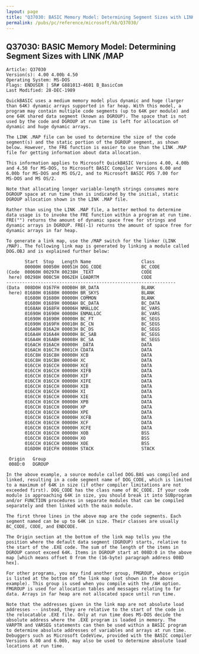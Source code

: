 ```yaml
---
layout: page
title: "Q37030: BASIC Memory Model: Determining Segment Sizes with LINK /MAP"
permalink: /pubs/pc/reference/microsoft/kb/Q37030/
---
```


## Q37030: BASIC Memory Model: Determining Segment Sizes with LINK /MAP

	Article: Q37030
	Version(s): 4.00 4.00b 4.50
	Operating System: MS-DOS
	Flags: ENDUSER | SR# G881013-4601 B_BasicCom
	Last Modified: 28-DEC-1989
	
	QuickBASIC uses a medium memory model plus dynamic and huge (larger
	than 64K) dynamic arrays supported in far heap. With this model, a
	program may contain multiple code segments (up to 64K per module) and
	one 64K shared data segment (known as DGROUP). The space that is not
	used by the code and DGROUP at run time is left for allocation of
	dynamic and huge dynamic arrays.
	
	The LINK .MAP file can be used to determine the size of the code
	segment(s) and the static portion of the DGROUP segment, as shown
	below. However, the FRE function is easier to use than the LINK .MAP
	file for getting information about data allocation.
	
	This information applies to Microsoft QuickBASIC Versions 4.00, 4.00b
	and 4.50 for MS-DOS, to Microsoft BASIC Compiler Versions 6.00 and
	6.00b for MS-DOS and MS OS/2, and to Microsoft BASIC PDS 7.00 for
	MS-DOS and MS OS/2.
	
	Note that allocating longer variable-length strings consumes more
	DGROUP space at run time than is indicated by the initial, static
	DGROUP allocation shown in the LINK .MAP file.
	
	Rather than using the LINK .MAP file, a better method to determine
	data usage is to invoke the FRE function within a program at run time.
	FRE("") returns the amount of dynamic space free for strings and
	dynamic arrays in DGROUP. FRE(-1) returns the amount of space free for
	dynamic arrays in far heap.
	
	To generate a link map, use the /MAP switch for the linker (LINK
	/MAP). The following link map is generated by linking a module called
	DOG.OBJ and is explained further below:
	
	       Start  Stop   Length Name                   Class
	       00000H 00050H 00051H DOG_CODE               BC_CODE
	(Code  00060H 00297H 00238H _TEXT                  CODE
	 here) 00298H 008C5H 0062EH LOADRTM                CODE
	----------------------------------------------------------------
	(Data  008D0H 0167FH 00DB0H BR_DATA                BLANK
	 here) 01680H 01680H 00000H BR_SKYS                BLANK
	       01680H 01680H 00000H COMMON                 BLANK
	       01680H 01689H 0000AH BC_DATA                BC_DATA
	       0168AH 0168FH 00006H NMALLOC                BC_VARS
	       01690H 01690H 00000H ENMALLOC               BC_VARS
	       01690H 01690H 00000H BC_FT                  BC_SEGS
	       01690H 0169FH 00010H BC_CN                  BC_SEGS
	       016A0H 016A2H 00003H BC_DS                  BC_SEGS
	       016A4H 016A4H 00000H BC_SAB                 BC_SEGS
	       016A4H 016ABH 00008H BC_SA                  BC_SEGS
	       016ACH 016ACH 00000H _DATA                  DATA
	       016ACH 016C7H 0001CH CDATA                  DATA
	       016C8H 016C8H 00000H XCB                    DATA
	       016C8H 016CBH 00004H XC                     DATA
	       016CCH 016CCH 00000H XCE                    DATA
	       016CCH 016CCH 00000H XIFB                   DATA
	       016CCH 016CCH 00000H XIF                    DATA
	       016CCH 016CCH 00000H XIFE                   DATA
	       016CCH 016CCH 00000H XIB                    DATA
	       016CCH 016CCH 00000H XI                     DATA
	       016CCH 016CCH 00000H XIE                    DATA
	       016CCH 016CCH 00000H XPB                    DATA
	       016CCH 016CCH 00000H XP                     DATA
	       016CCH 016CCH 00000H XPE                    DATA
	       016CCH 016CCH 00000H XCFB                   DATA
	       016CCH 016CCH 00000H XCF                    DATA
	       016CCH 016CCH 00000H XCFE                   DATA
	       016CCH 016CCH 00000H XOB                    BSS
	       016CCH 016CCH 00000H XO                     BSS
	       016CCH 016CCH 00000H XOE                    BSS
	       016D0H 01ECFH 00800H STACK                  STACK
	
	 Origin   Group
	 008D:0   DGROUP
	
	In the above example, a source module called DOG.BAS was compiled and
	linked, resulting in a code segment name of DOG_CODE, which is limited
	to a maximum of 64K in size (if other compiler limitations are not
	exceeded first). DOG_CODE has the class name of BC_CODE. If your code
	module is approaching 64K in size, you should break it into SUBprogram
	and/or FUNCTION procedures in separate modules that can be compiled
	separately and then linked with the main module.
	
	The first three lines in the above map are the code segments. Each
	segment named can be up to 64K in size. Their classes are usually
	BC_CODE, CODE, and ENDCODE.
	
	The Origin section at the bottom of the link map tells you the
	position where the default data segment (DGROUP) starts, relative to
	the start of the .EXE code. The sum of the length of the items in
	DGROUP cannot exceed 64K. Items in DGROUP start at 008D:0 in the above
	map [which means offset 0 from the (16-byte) paragraph address 008D
	hex].
	
	For other programs, you may find another group, FMGROUP, whose origin
	is listed at the bottom of the link map (not shown in the above
	example). This group is used when you compile with the /AH option.
	FMGROUP is used for allocation tables and messages relating to far
	data. Arrays in far heap are not allocated space until run time.
	
	Note that the addresses given in the link map are not absolute load
	addresses -- instead, they are relative to the start of the code in
	the relocatable .EXE file. Only at run time does MS-DOS decide the
	absolute address where the .EXE program is loaded in memory. The
	VARPTR and VARSEG statements can then be used within a BASIC program
	to determine absolute addresses of variables and arrays at run time.
	Debuggers such as Microsoft CodeView, provided with the BASIC compiler
	Versions 6.00 and 6.00b, may also be used to determine absolute load
	locations at run time.
